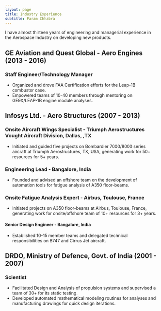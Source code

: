 ```yaml
---
layout: page
title: Industry Experience
subtitle: Param Chhabra
---
```


I have almost thirteen years of engineering and managerial experience in the Aerospace Industry on developing new products.

## GE Aviation and Quest Global - Aero Engines (2013 - 2016)
### Staff Engineer/Technology Manager
* Organized and drove FAA Certification efforts for the Leap-1B combustor case.
* Empowered teams of 10-40 members through mentoring on GE9X/LEAP-1B engine module analyses.

## Infosys Ltd. - Aero Structures (2007 - 2013)
### Onsite Aircraft Wings Specialist - Triumph Aerostructures Vought Aircraft Division, Dallas, ,TX
* Initiated and guided five projects on Bombardier 7000/8000 series aircraft at Triumph Aerostructures, TX, USA, generating work for 50+ resources for 5+ years.

### Engineering Lead - Bangalore, India
* Founded and advised an offshore team on the development of automation tools for fatigue analysis of A350 floor-beams.

### Onsite Fatigue Analysis Expert - Airbus, Toulouse, France
* Initiated projects on A350 floor-beams at Airbus, Toulouse, France, generating work for onsite/offshore team of 10+ resources for 3+ years.

#### Senior Design Engineer - Bangalore, India
* Established 10-15 member teams and delegated technical responsibilities on B747 and Cirrus Jet aircraft.

## DRDO, Ministry of Defence, Govt. of India (2001 - 2007)
### Scientist
* Facilitated Design and Analysis of propulsion systems and supervised a team of 30+ for its static testing.
* Developed automated mathematical modeling routines for analyses and manufacturing drawings for quick design iterations.
